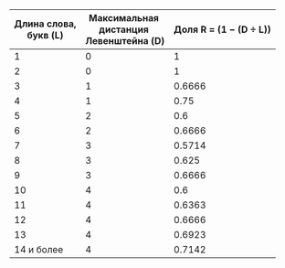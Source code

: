 | Длина слова,  <br>букв (L) | Максимальная   <br>дистанция   <br>Левенштейна (D) | Доля R = (1 − (D ÷ L)) |
| --- | --- | --- |
| 1   | 0   | 1   |
| 2   | 0   | 1   |
| 3   | 1   | 0.6666 |
| 4   | 1   | 0.75 |
| 5   | 2   | 0.6 |
| 6   | 2   | 0.6666 |
| 7   | 3   | 0.5714 |
| 8   | 3   | 0.625 |
| 9   | 3   | 0.6666 |
| 10  | 4   | 0.6 |
| 11  | 4   | 0.6363 |
| 12  | 4   | 0.6666 |
| 13  | 4   | 0.6923 |
| 14 и более | 4   | 0.7142 |
